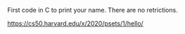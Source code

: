 First code in C to print your name. There are no retrictions.

https://cs50.harvard.edu/x/2020/psets/1/hello/
